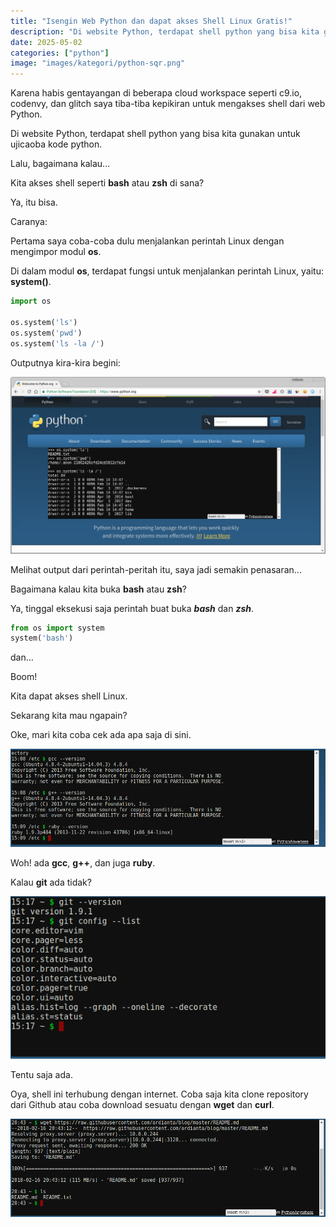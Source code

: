 ```yaml
---
title: "Isengin Web Python dan dapat akses Shell Linux Gratis!"
description: "Di website Python, terdapat shell python yang bisa kita gunakan untuk ujicaoba kode python. Lalu, bagaimana kalau kita akses shell seperti bash dan zsh dari sana?."
date: 2025-05-02
categories: ["python"]
image: "images/kategori/python-sqr.png"
---
```


Karena habis gentayangan di beberapa cloud workspace 
seperti c9.io, codenvy, dan glitch saya tiba-tiba
kepikiran untuk mengakses shell dari web Python.

Di website Python, terdapat shell python yang
bisa kita gunakan untuk ujicaoba kode python.

Lalu, bagaimana kalau...

Kita akses shell seperti **bash** atau **zsh** di sana?

Ya, itu bisa.

Caranya:

Pertama saya coba-coba dulu menjalankan
perintah Linux dengan mengimpor modul **os**.

Di dalam modul **os**, terdapat fungsi untuk menjalankan
perintah Linux, yaitu: **system()**.

```python
import os

os.system('ls')
os.system('pwd')
os.system('ls -la /')
```

Outputnya kira-kira begini:

![Python interaktif di website python](/images/kategori/python/web-python-interaktif.png)

Melihat output dari perintah-peritah itu,
saya jadi semakin penasaran...

Bagaimana kalau kita buka **bash** atau **zsh**?

Ya, tinggal eksekusi saja perintah buat buka 
**_bash_** dan **_zsh_**.

```python
from os import system
system('bash')
```

dan...

Boom!

Kita dapat akses shell Linux.

Sekarang kita mau ngapain?

Oke, mari kita coba cek ada apa saja di sini.

![GCC dan Ruby di website Python](/images/kategori/python/c-ruby.png)

Woh! ada **gcc**, **g++**, dan juga **ruby**.

Kalau **git** ada tidak?

![Git di website Python](/images/kategori/python/git.png)

Tentu saja ada.

Oya, shell ini terhubung dengan internet.
Coba saja kita clone repository dari Github
atau coba download sesuatu dengan **wget** dan **curl**.

![Wget dari shell di Web Python](/images/kategori/python/wget.png)